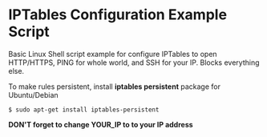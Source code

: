 # IPTables Configuration Example Script 


Basic Linux Shell script example for configure IPTables to open HTTP/HTTPS, PING for whole world, and SSH for your IP. Blocks everything else.

To make rules persistent, install **iptables persistent** package for Ubuntu/Debian

    $ sudo apt-get install iptables-persistent
    

**DON'T forget to change YOUR_IP to to your IP address** 
